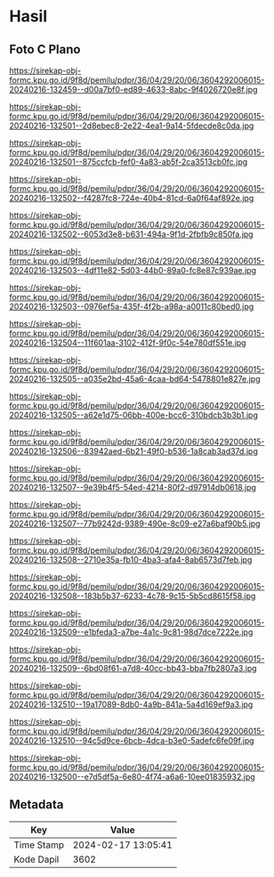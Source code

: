 # Hasil

## Foto C Plano

https://sirekap-obj-formc.kpu.go.id/9f8d/pemilu/pdpr/36/04/29/20/06/3604292006015-20240216-132459--d00a7bf0-ed89-4633-8abc-9f4026720e8f.jpg

https://sirekap-obj-formc.kpu.go.id/9f8d/pemilu/pdpr/36/04/29/20/06/3604292006015-20240216-132501--2d8ebec8-2e22-4ea1-9a14-5fdecde8c0da.jpg

https://sirekap-obj-formc.kpu.go.id/9f8d/pemilu/pdpr/36/04/29/20/06/3604292006015-20240216-132501--875ccfcb-fef0-4a83-ab5f-2ca3513cb0fc.jpg

https://sirekap-obj-formc.kpu.go.id/9f8d/pemilu/pdpr/36/04/29/20/06/3604292006015-20240216-132502--f4287fc8-724e-40b4-81cd-6a0f64af892e.jpg

https://sirekap-obj-formc.kpu.go.id/9f8d/pemilu/pdpr/36/04/29/20/06/3604292006015-20240216-132502--6053d3e8-b631-494a-9f1d-2fbfb9c850fa.jpg

https://sirekap-obj-formc.kpu.go.id/9f8d/pemilu/pdpr/36/04/29/20/06/3604292006015-20240216-132503--4df11e82-5d03-44b0-89a0-fc8e87c939ae.jpg

https://sirekap-obj-formc.kpu.go.id/9f8d/pemilu/pdpr/36/04/29/20/06/3604292006015-20240216-132503--0976ef5a-435f-4f2b-a98a-a0011c80bed0.jpg

https://sirekap-obj-formc.kpu.go.id/9f8d/pemilu/pdpr/36/04/29/20/06/3604292006015-20240216-132504--11f601aa-3102-412f-9f0c-54e780df551e.jpg

https://sirekap-obj-formc.kpu.go.id/9f8d/pemilu/pdpr/36/04/29/20/06/3604292006015-20240216-132505--a035e2bd-45a6-4caa-bd64-5478801e827e.jpg

https://sirekap-obj-formc.kpu.go.id/9f8d/pemilu/pdpr/36/04/29/20/06/3604292006015-20240216-132505--a62e1d75-06bb-400e-bcc6-310bdcb3b3b1.jpg

https://sirekap-obj-formc.kpu.go.id/9f8d/pemilu/pdpr/36/04/29/20/06/3604292006015-20240216-132506--83942aed-6b21-49f0-b536-1a8cab3ad37d.jpg

https://sirekap-obj-formc.kpu.go.id/9f8d/pemilu/pdpr/36/04/29/20/06/3604292006015-20240216-132507--9e39b4f5-54ed-4214-80f2-d97914db0618.jpg

https://sirekap-obj-formc.kpu.go.id/9f8d/pemilu/pdpr/36/04/29/20/06/3604292006015-20240216-132507--77b9242d-9389-490e-8c09-e27a6baf90b5.jpg

https://sirekap-obj-formc.kpu.go.id/9f8d/pemilu/pdpr/36/04/29/20/06/3604292006015-20240216-132508--2710e35a-fb10-4ba3-afa4-8ab6573d7feb.jpg

https://sirekap-obj-formc.kpu.go.id/9f8d/pemilu/pdpr/36/04/29/20/06/3604292006015-20240216-132508--183b5b37-6233-4c78-9c15-5b5cd8615f58.jpg

https://sirekap-obj-formc.kpu.go.id/9f8d/pemilu/pdpr/36/04/29/20/06/3604292006015-20240216-132509--e1bfeda3-a7be-4a1c-9c81-98d7dce7222e.jpg

https://sirekap-obj-formc.kpu.go.id/9f8d/pemilu/pdpr/36/04/29/20/06/3604292006015-20240216-132509--6bd08f61-a7d8-40cc-bb43-bba7fb2807a3.jpg

https://sirekap-obj-formc.kpu.go.id/9f8d/pemilu/pdpr/36/04/29/20/06/3604292006015-20240216-132510--19a17089-8db0-4a9b-841a-5a4d169ef9a3.jpg

https://sirekap-obj-formc.kpu.go.id/9f8d/pemilu/pdpr/36/04/29/20/06/3604292006015-20240216-132510--94c5d9ce-6bcb-4dca-b3e0-5adefc6fe09f.jpg

https://sirekap-obj-formc.kpu.go.id/9f8d/pemilu/pdpr/36/04/29/20/06/3604292006015-20240216-132500--e7d5df5a-6e80-4f74-a6a6-10ee01835932.jpg


## Metadata

| Key        | Value               |
| ---------- | ------------------- |
| Time Stamp | 2024-02-17 13:05:41 |
| Kode Dapil | 3602                |



